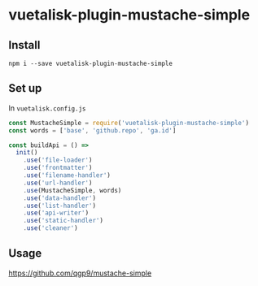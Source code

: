 # vuetalisk-plugin-mustache-simple

## Install
```
npm i --save vuetalisk-plugin-mustache-simple
```

## Set up

In `vuetalisk.config.js`

```js
const MustacheSimple = require('vuetalisk-plugin-mustache-simple')
const words = ['base', 'github.repo', 'ga.id']

const buildApi = () =>
  init()
    .use('file-loader')
    .use('frontmatter')
    .use('filename-handler')
    .use('url-handler')
    .use(MustacheSimple, words)
    .use('data-handler')
    .use('list-handler')
    .use('api-writer')
    .use('static-handler')
    .use('cleaner')
```

## Usage

https://github.com/qgp9/mustache-simple
